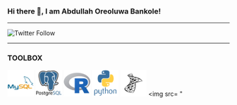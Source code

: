 ### Hi there 👋, I am Abdullah Oreoluwa Bankole!

---

![Twitter Follow](https://img.shields.io/twitter/follow/BankoleOre?style=social)

---
### TOOLBOX
 <img src ="https://github.com/devicons/devicon/blob/master/icons/mysql/mysql-original-wordmark.svg" alt="MYSQL LOGO" width="60" height="60" /> <img src ="https://github.com/devicons/devicon/blob/master/icons/postgresql/postgresql-original-wordmark.svg" alt="POSTGRE LOGO" width="60" height="60" />  <img src ="https://github.com/devicons/devicon/blob/master/icons/r/r-original.svg" alt="R LOGO" width="60" height="60" />   <img src ="https://github.com/devicons/devicon/blob/master/icons/python/python-original-wordmark.svg" alt="POSTGRE LOGO" width="60" height="60" /> 
<img src= "https://github.com/vorillaz/devicons/blob/master/!SVG/msql_server.svg" alt="POSTGRE LOGO" width="60" height="60" /> <img src= "

<!--
**OreBank/OreBank** is a ✨ _special_ ✨ repository because its `README.md` (this file) appears on your GitHub profile.

Here are some ideas to get you started:

- 🔭 I’m currently working on ...
- 🌱 I’m currently learning ...
- 👯 I’m looking to collaborate on ...
- 🤔 I’m looking for help with ...
- 💬 Ask me about ...
- 📫 How to reach me: ...
- 😄 Pronouns: ...
- ⚡ Fun fact: ...
-->
